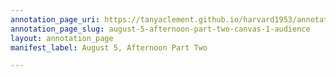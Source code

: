 ```yaml
---
annotation_page_uri: https://tanyaclement.github.io/harvard1953/annotations/august-5-afternoon-part-two-canvas-1-audience.json
annotation_page_slug: august-5-afternoon-part-two-canvas-1-audience
layout: annotation_page
manifest_label: August 5, Afternoon Part Two

---
```

